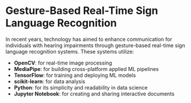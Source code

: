 
# Gesture-Based Real-Time Sign Language Recognition

In recent years, technology has aimed to enhance communication for individuals with hearing impairments through gesture-based real-time sign language recognition systems. These systems utilize:
- **OpenCV**: for real-time image processing
- **MediaPipe**: for building cross-platform applied ML pipelines
- **TensorFlow**: for training and deploying ML models
- **scikit-learn**: for data analysis
- **Python**: for its simplicity and readability in data science
- **Jupyter Notebook**: for creating and sharing interactive documents
